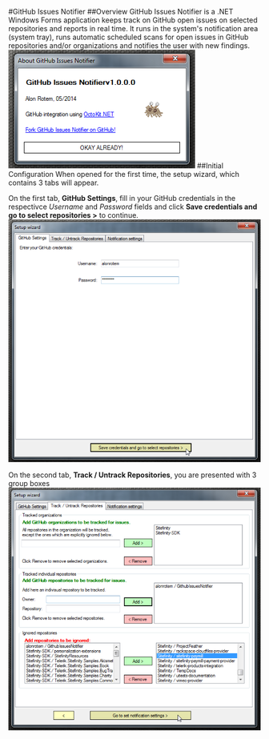 #GitHub Issues Notifier
##Overview
GitHub Issues Notifier is a .NET Windows Forms application keeps track on GitHub open issues on selected repositories and reports in real time.
 It runs in the system's notification area (system tray), runs automatic scheduled scans for open issues in GitHub repositories and/or organizations and notifies the user with new findings.   
![About GitHub Issues Notifier](https://raw.githubusercontent.com/alonrotem/GithubIssuesNotifier/master/Screenshots/AboutDialog.png)
##Initial Configuration
When opened for the first time, the setup wizard, which contains 3 tabs will appear.

 On the first tab, **GitHub Settings**, fill in your GitHub credentials in the respectivce *Username* and *Password* fields and click **Save credentials and go to select repositories >** to continue.   
![Setup wizard > GitHub Settings](https://raw.githubusercontent.com/alonrotem/GithubIssuesNotifier/master/Screenshots/Settings_GithubSettings.png)
 
On the second tab, **Track / Untrack Repositories**, you are presented with 3 group boxes   
![Setup wizard > Untrack Repositories](https://raw.githubusercontent.com/alonrotem/GithubIssuesNotifier/master/Screenshots/Settings_Track_Untrack.png)
